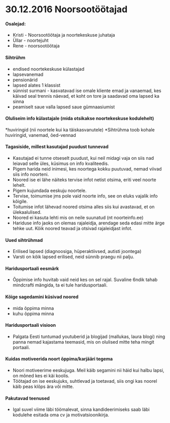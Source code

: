# 30.12.2016 Noorsootöötajad

#### Osalejad:

* Kristi - Noorsootöötaja ja noortekeskuse juhataja
* Üllar - noortejuht
* Rene - noorsootöötaja

#### Sihtrühm
* endised noortekeskuse külastajad
* lapsevanemad
* pensionärid
* lapsed alates 1 klassist
* sünnist surmani - kasvatavad ise omale kliente emad ja vanaemad, kes käivad seal trennis näevad, et koht on tore ja saadavad oma lapsed ka sinna
* peamiselt saue valla lapsed saue gümnaasiumist

#### Oluliseim info külastajale (mida otsikakse noortekeskuse kodulehelt)
*huviringid (nii noortele kui ka täiskasvanutele)
*Sihtrühma toob kohale huviringid, vanemad, õed-vennad

#### Tagasiside, millest kasutajad puudust tunnevad
* Kasutajad ei tunne otseselt puudust, kui neil midagi vaja on siis nad leiavad selle üles, küsimus on info kvaliteedis.
* Pigem harida neid inimesi, kes noortega kokku puutuvad, nemad viivad siis info noorteni. 
* Noored ise ei lähe näiteks tervise infot netist otsima, eriti veel noorte lehelt.
* Pigem kujundada eeskuju noortele.
* Tervise, toimumise jms pole vaid noorte info, see on eluks vajalik info kõigile.
* Toitumise infot lähevad noored otsima alles siis kui avastavad, et on ülekaalulised.
* Noored ei kasuta lehti mis on neile suunatud (nt noorteinfo.ee)
* Hariduse info jaoks on olemas rajaleidja, arendage seda edasi mitte ärge tehke uut. Kõik noored teavad ja otsivad rajaleidjast infot.

#### Uued sihtrühmad
* Erilised lapsed (diagnoosiga, hüperaktiivsed, autisti joontega)
* Varsti on kõik lapsed erilised, neid sünnib praegu nii palju.

#### Haridusportaali eesmärk 
* Õppimise info huvitab vaid neid kes on sel rajal. Suvaline 6ndik tahab mindcrafti mängida, ta ei tule haridusportaali.

#### Kõige sagedamini küsivad noored
* mida õppima minna
* kuhu õppima minna

#### Haridusportaali visioon
* Palgata Eesti tuntumad youtuberid ja blogijad (mallukas, laura blogi) ning panna nemad kajastama teemasid, mis on olulised mitte teha mingit portaali.

#### Kuidas motiveerida noort õppima/karjääri tegema
* Noori motiveerime eeskujuga. Meil käib segamini nii häid kui halbu lapsi, on mõned kes ei käi koolis. 
* Töötajad on ise eeskujuks, suhtlevad ja toetavad, siis ongi kas noorel käib peas klõps ära või mitte. 

#### Pakutavad teenused
* Igal suvel viime läbi töömalevat, sinna kandideerimiseks saab läbi kodulehe esitada oma cv ja motivatsioonikirja.




